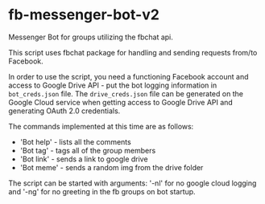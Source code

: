 # fb-messenger-bot-v2
Messenger Bot for groups utilizing the fbchat api.


This script uses fbchat package for handling and sending requests from/to Facebook.


In order to use the script, you need a functioning Facebook account and access to Google Drive API - put the bot logging information in `bot_creds.json` file. 
The `drive_creds.json` file can be generated on the Google Cloud service when getting access to Google Drive API and generating OAuth 2.0 credentials.


The commands implemented at this time are as follows:

- 'Bot help' - lists all the comments
- 'Bot tag' - tags all of the group members
- 'Bot link' - sends a link to google drive
- 'Bot meme' - sends a random img from the drive folder

The script can be started with arguments: '-nl' for no google cloud logging and '-ng' for no greeting in the fb groups on bot startup.
